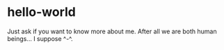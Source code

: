 # hello-world
Just ask if you want to know more about me. After all we are both human beings... I suppose ^-^. 
